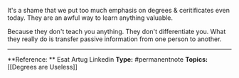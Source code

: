 It's a shame that we put too much emphasis on degrees & ceritificates even today. 
They are an awful way to learn anything valuable.

Because they don't teach you anything. They don't differentiate you. 
What they really do is transfer passive information from one person to another.

----
**Reference: ** Esat Artug Linkedin 
**Type:** #permanentnote 
**Topics:** [[Degrees are Useless]]



